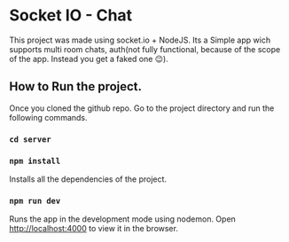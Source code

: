 # Socket IO - Chat

This project was made using socket.io + NodeJS. Its a Simple app wich supports multi room chats, auth(not fully functional, because of the scope of the app. Instead you get a faked one 😉).

## How to Run the project.

Once you cloned the github repo. Go to the project directory and run the following commands.

### `cd server`

### `npm install`

Installs all the dependencies of the project.

### `npm run dev`

Runs the app in the development mode using nodemon.
Open [http://localhost:4000](http://localhost:4000) to view it in the browser.
